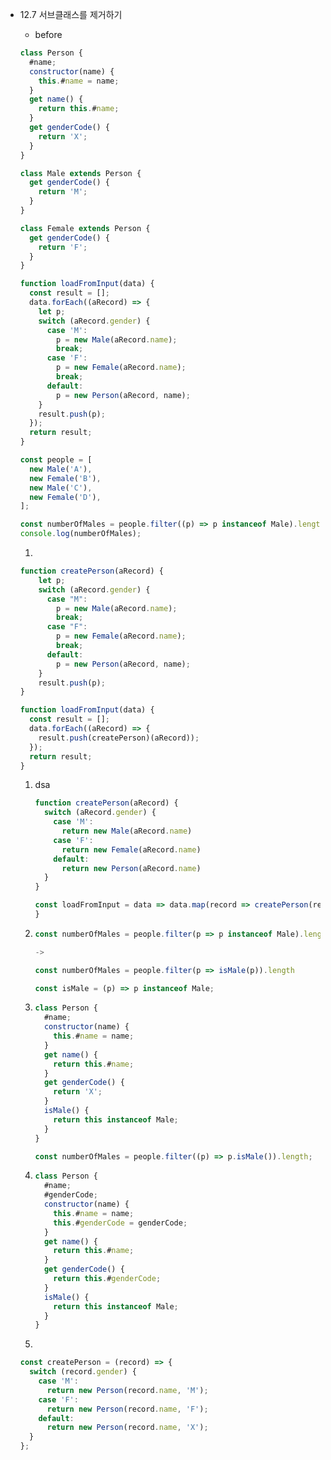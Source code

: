 - 12.7 서브클래스를 제거하기

  - before

  ```jsx
  class Person {
    #name;
    constructor(name) {
      this.#name = name;
    }
    get name() {
      return this.#name;
    }
    get genderCode() {
      return 'X';
    }
  }

  class Male extends Person {
    get genderCode() {
      return 'M';
    }
  }

  class Female extends Person {
    get genderCode() {
      return 'F';
    }
  }

  function loadFromInput(data) {
    const result = [];
    data.forEach((aRecord) => {
      let p;
      switch (aRecord.gender) {
        case 'M':
          p = new Male(aRecord.name);
          break;
        case 'F':
          p = new Female(aRecord.name);
          break;
        default:
          p = new Person(aRecord, name);
      }
      result.push(p);
    });
    return result;
  }

  const people = [
    new Male('A'),
    new Female('B'),
    new Male('C'),
    new Female('D'),
  ];

  const numberOfMales = people.filter((p) => p instanceof Male).length;
  console.log(numberOfMales);
  ```

  1.

  ```jsx
  function createPerson(aRecord) {
      let p;
      switch (aRecord.gender) {
        case "M":
          p = new Male(aRecord.name);
          break;
        case "F":
          p = new Female(aRecord.name);
          break;
        default:
          p = new Person(aRecord, name);
      }
      result.push(p);
  }

  function loadFromInput(data) {
    const result = [];
    data.forEach((aRecord) => {
      result.push(createPerson)(aRecord));
    });
    return result;
  }
  ```

  1. dsa

     ```jsx
     function createPerson(aRecord) {
       switch (aRecord.gender) {
         case 'M':
           return new Male(aRecord.name)
         case 'F':
           return new Female(aRecord.name)
         default:
           return new Person(aRecord.name)
       }
     }

     const loadFromInput = data => data.map(record => createPerson(record))
     }
     ```

  2. ```jsx
     const numberOfMales = people.filter(p => p instanceof Male).length

     ->

     const numberOfMales = people.filter(p => isMale(p)).length

     const isMale = (p) => p instanceof Male;
     ```

  3. ```jsx
     class Person {
       #name;
       constructor(name) {
         this.#name = name;
       }
       get name() {
         return this.#name;
       }
       get genderCode() {
         return 'X';
       }
       isMale() {
         return this instanceof Male;
       }
     }

     const numberOfMales = people.filter((p) => p.isMale()).length;
     ```

  4. ```jsx
     class Person {
       #name;
       #genderCode;
       constructor(name) {
         this.#name = name;
         this.#genderCode = genderCode;
       }
       get name() {
         return this.#name;
       }
       get genderCode() {
         return this.#genderCode;
       }
       isMale() {
         return this instanceof Male;
       }
     }
     ```

  5.

  ```jsx
  const createPerson = (record) => {
    switch (record.gender) {
      case 'M':
        return new Person(record.name, 'M');
      case 'F':
        return new Person(record.name, 'F');
      default:
        return new Person(record.name, 'X');
    }
  };
  ```
